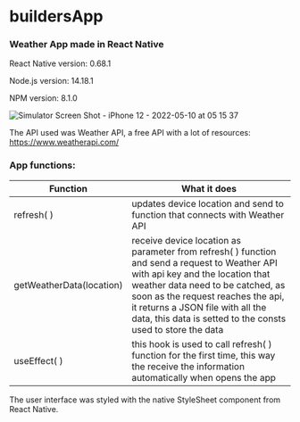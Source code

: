 # buildersApp
 

<h3>Weather App made in React Native </h3>

React Native version: 0.68.1

Node.js version: 14.18.1

NPM version: 8.1.0



![Simulator Screen Shot - iPhone 12 - 2022-05-10 at 05 15 37](https://user-images.githubusercontent.com/23336618/167582455-96ea46b9-86f5-47e9-a30a-5cfa445b8716.png)


The API used was Weather API, a free API with a lot of resources: https://www.weatherapi.com/

<h3>App functions:</h3>

Function  | What it does
----------|-------
refresh( ) | updates device location and send to function that connects with Weather API
getWeatherData(location)| receive device location as parameter from refresh( ) function and send a request to Weather API with api key and the location that weather data need to be catched, as soon as the request reaches the api, it returns a JSON file with all the data, this data is setted to the consts used to store the data
useEffect( ) | this hook is used to call refresh( ) function for the first time, this way the receive the information automatically when opens the app

The user interface was styled with the native StyleSheet component from React Native.
